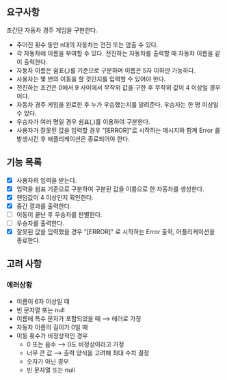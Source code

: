 ## 요구사항
초간단 자동차 경주 게임을 구현한다.
- 주어진 횟수 동안 n대의 자동차는 전진 또는 멈출 수 있다.
- 각 자동차에 이름을 부여할 수 있다. 전진하는 자동차를 출력할 때 자동차 이름을 같이 출력한다.
- 자동차 이름은 쉼표(,)를 기준으로 구분하며 이름은 5자 이하만 가능하다.
- 사용자는 몇 번의 이동을 할 것인지를 입력할 수 있어야 한다.
- 전진하는 조건은 0에서 9 사이에서 무작위 값을 구한 후 무작위 값이 4 이상일 경우이다.
- 자동차 경주 게임을 완료한 후 누가 우승했는지를 알려준다. 우승자는 한 명 이상일 수 있다.
- 우승자가 여러 명일 경우 쉼표(,)를 이용하여 구분한다.
- 사용자가 잘못된 값을 입력할 경우 "[ERROR]"로 시작하는 메시지와 함께 Error 를 발생시킨 후 애플리케이션은 종료되어야 한다.

## 기능 목록
- [x] 사용자의 입력을 받는다.
- [x] 입력을 쉼표 기준으로 구분하여 구분된 값을 이름으로 한 자동차를 생성한다.
- [x] 랜덤값이 4 이상인지 확인한다.
- [x] 중간 결과를 출력한다.
- [ ] 이동이 끝난 후 우승자를 판별한다.
- [ ] 우승자를 출력한다.
- [x] 잘못된 값을 입력했을 경우 "[ERROR]" 로 시작하는 Error 출력, 어플리케이션을 종료한다.

## 고려 사항
### 에러상황
- 이름이 6자 이상일 때
- 빈 문자열 또는 null
- 이름에 특수 문자가 포함되었을 때 ⟶ 에러로 가정
- 자동차 이름의 길이가 0일 때
- 이동 횟수가 비정상적인 경우
  - 0 또는 음수 ⟶ 0도 비정상이라고 가정
  - 너무 큰 값 ⟶ 출력 양식을 고려해 최대 수치 결정
  - 숫자가 아닌 경우
  - 빈 문자열 또는 null